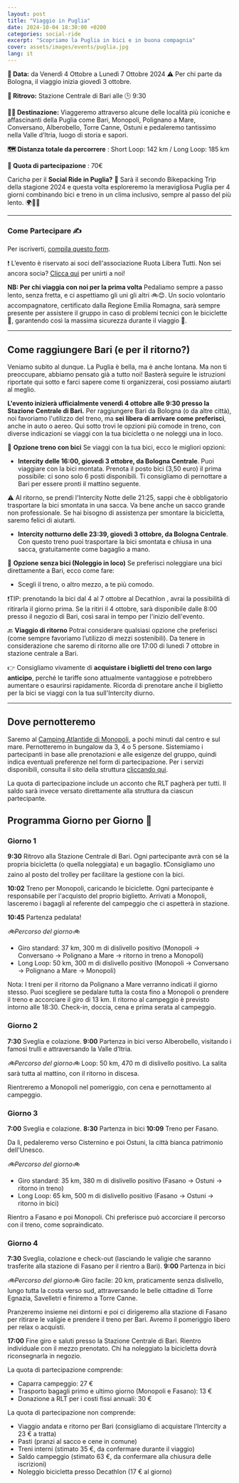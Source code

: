 ```yaml
---
layout: post
title: "Viaggio in Puglia"
date: 2024-10-04 18:30:00 +0200
categories: social-ride
excerpt: "Scopriamo la Puglia in bici e in buona compagnia"
cover: assets/images/events/puglia.jpg
lang: it
---
```

**📅 Data:** da Venerdì 4 Ottobre a Lunedì 7 Ottobre 2024 
⚠ Per chi parte da Bologna, il viaggio inizia giovedì 3 ottobre.

**📍 Ritrovo:** Stazione Centrale di Bari alle 🕒 9:30

**🚴‍♂️ Destinazione:** Viaggeremo attraverso alcune delle località più iconiche e affascinanti della Puglia come Bari, Monopoli, Polignano a Mare, Conversano, Alberobello, Torre Canne, Ostuni e pedaleremo tantissimo nella Valle d’Itria, luogo di storia e sapori.

**🗺️ Distanza totale da percorrere** : Short Loop: 142 km / Long Loop: 185 km

**💸 Quota di partecipazione** : 70€

Carichə per il **Social Ride in Puglia?** 🌅 
Sarà il secondo Bikepacking Trip della stagione 2024 e questa volta esploreremo la meravigliosa Puglia per 4 giorni combinando bici e treno in un clima inclusivo, sempre al passo del più lento. 🌍🚴🤗

---
### **Come Partecipare ✍️**

Per iscriverti, [compila questo form](https://docs.google.com/forms/d/e/1FAIpQLSemWHr5k8IF_8FuZw9fVDUSU3spDXbuGQ1F_Z_8qQ5m0c_LSg/viewform?usp=sf_link).

❗️ L’evento è riservato ai soci dell'associazione Ruota Libera Tutti. 
Non sei ancora sociə? [Clicca qui](/tesseramento) per unirti a noi!

**NB: Per chi viaggia con noi per la prima volta**
Pedaliamo sempre a passo lento, senza fretta, e ci aspettiamo gli uni gli altri 🚲😊. 
Un socio volontario accompagnatore, certificato dalla Regione Emilia Romagna, sarà sempre presente per assistere il gruppo in caso di problemi tecnici con le biciclette 🔧, garantendo così la massima sicurezza durante il viaggio 🚀.

---

## Come raggiungere Bari (e per il ritorno?)

Veniamo subito al dunque. La Puglia è bella, ma è anche lontana. Ma non ti preoccupare, abbiamo pensato già a tutto noi! Basterà seguire le istruzioni riportate qui sotto e farci sapere come ti organizzerai, così possiamo aiutarti al meglio. 

**L'evento inizierà ufficialmente venerdì 4 ottobre alle 9:30 presso la Stazione Centrale di Bari.** Per raggiungere Bari da Bologna (o da altre città), noi favoriamo l'utilizzo del treno, ma **sei liberə di arrivare come preferisci**, anche in auto o aereo. Qui sotto trovi le opzioni più comode in treno, con diverse indicazioni se viaggi con la tua bicicletta o ne noleggi una in loco.

🚆 **Opzione treno con bici**
Se viaggi con la tua bici, ecco le migliori opzioni:
- **Intercity delle 16:00, giovedì 3 ottobre, da Bologna Centrale**. 
Puoi viaggiare con la bici montata. Prenota il posto bici (3,50 euro) il prima possibile: ci sono solo 6 posti disponibili. Ti consigliamo di pernottare a Bari per essere pronti il mattino seguente.

⚠️ Al ritorno, se prendi l'Intercity Notte delle 21:25, sappi che è obbligatorio trasportare la bici smontata in una sacca. Va bene anche un sacco grande non professionale. Se hai bisogno di assistenza per smontare la bicicletta, saremo felici di aiutarti.

- **Intercity notturno delle 23:39, giovedì 3 ottobre, da Bologna Centrale**. 
Con questo treno puoi trasportare la bici smontata e chiusa in una sacca, gratuitamente come bagaglio a mano.

🚆 **Opzione senza bici (Noleggio in loco)**
Se preferisci noleggiare una bici direttamente a Bari, ecco come fare:
- Scegli il treno, o altro mezzo, a te più comodo.

❗️TIP: prenotando la bici dal 4 al 7 ottobre al Decathlon , avrai la possibilità di ritirarla il giorno prima. Se la ritiri il 4 ottobre, sarà disponibile dalle 8:00 presso il negozio di Bari, così sarai in tempo per l'inizio dell'evento.

🔙 **Viaggio di ritorno**
Potrai considerare qualsiasi opzione che preferisci (come sempre favoriamo l’utilizzo di mezzi sostenibili).
Da tenere in considerazione che saremo di ritorno alle ore 17:00 di lunedì 7 ottobre in stazione centrale a Bari. 

👉 Consigliamo vivamente di **acquistare i biglietti del treno con largo anticipo**, perché le tariffe sono attualmente vantaggiose e potrebbero aumentare o esaurirsi rapidamente. Ricorda di prenotare anche il biglietto per la bici se viaggi con la tua sull'Intercity diurno.

---

## Dove pernotteremo

Saremo al [Camping Atlantide di Monopoli](https://maps.app.goo.gl/u3JV87rSaArJin2Y6), a pochi minuti dal centro e sul mare. 
Pernotteremo in bungalow da 3, 4 o 5 persone. Sistemiamo i partecipanti in base alle prenotazioni e alle esigenze del gruppo, quindi indica eventuali preferenze nel form di partecipazione. Per i servizi disponibili, consulta il sito della struttura [cliccando qui](https://www.residenceatlantide.it/it/home/).

La quota di partecipazione include un acconto che RLT pagherà per tutti. Il saldo sarà invece versato direttamente alla struttura da ciascun partecipante.

## Programma Giorno per Giorno 📅
### Giorno 1

**9:30** Ritrovo alla Stazione Centrale di Bari. 
Ogni partecipante avrà con sé la propria bicicletta (o quella noleggiata) e un bagaglio. 
❗️Consigliamo uno zaino al posto del trolley per facilitare la gestione con la bici.

**10:02** Treno per Monopoli, caricando le biciclette. 
Ogni partecipante è responsabile per l'acquisto del proprio biglietto.
Arrivati a Monopoli, lasceremo i bagagli al referente del campeggio che ci aspetterà in stazione.

**10:45** Partenza pedalata!

*🚲Percorso del giorno🚲*
- Giro standard: 37 km, 300 m di dislivello positivo (Monopoli → Conversano → Polignano a Mare → ritorno in treno a Monopoli)
- Long Loop: 50 km, 300 m di dislivello positivo (Monopoli → Conversano → Polignano a Mare → Monopoli)

Nota: I treni per il ritorno da Polignano a Mare verranno indicati il giorno stesso. Puoi scegliere se pedalare tutta la costa fino a Monopoli o prendere il treno e accorciare il giro di 13 km. Il ritorno al campeggio è previsto intorno alle 18:30. Check-in, doccia, cena e prima serata al campeggio.

### Giorno 2
**7:30** Sveglia e colazione. 
**9:00** Partenza in bici verso Alberobello, visitando i famosi trulli e attraversando la Valle d’Itria.

*🚲Percorso del giorno🚲*
Loop: 50 km, 470 m di dislivello positivo. 
La salita sarà tutta al mattino, con il ritorno in discesa.

Rientreremo a Monopoli nel pomeriggio, con cena e pernottamento al campeggio.

### Giorno 3
**7:00** Sveglia e colazione. 
**8:30** Partenza in bici
**10:09** Treno per Fasano.

Da lì, pedaleremo verso Cisternino e poi Ostuni, la città bianca patrimonio dell'Unesco.

*🚲Percorso del giorno🚲*
- Giro standard: 35 km, 380 m di dislivello positivo (Fasano → Ostuni → ritorno in treno)
- Long Loop: 65 km, 500 m di dislivello positivo (Fasano → Ostuni → ritorno in bici)

Rientro a Fasano e poi Monopoli. Chi preferisce può accorciare il percorso con il treno, come sopraindicato.

### Giorno 4
**7:30** Sveglia, colazione e check-out (lasciando le valigie che saranno trasferite alla stazione di Fasano per il rientro a Bari).
**9:00** Partenza in bici

*🚲Percorso del giorno🚲*
Giro facile: 20 km, praticamente senza dislivello, lungo tutta la costa verso sud, attraversando le belle cittadine di Torre Egnazia, Savelletri e finiremo a Torre Canne.

Pranzeremo insieme nei dintorni e poi ci dirigeremo alla stazione di Fasano per ritirare le valigie e prendere il treno per Bari. Avremo il pomeriggio libero per relax o acquisti.

**17:00** Fine giro e saluti presso la Stazione Centrale di Bari. 
Rientro individuale con il mezzo prenotato. Chi ha noleggiato la bicicletta dovrà riconsegnarla in negozio.


La quota di partecipazione comprende:
- Caparra campeggio: 27 €
- Trasporto bagagli primo e ultimo giorno (Monopoli e Fasano): 13 €
- Donazione a RLT per i costi fissi annuali: 30 €

La quota di partecipazione non comprende:
- Viaggio andata e ritorno per Bari (consigliamo di acquistare l’Intercity a 23 € a tratta)
- Pasti (pranzi al sacco e cene in comune)
- Treni interni (stimato 35 €, da confermare durante il viaggio)
- Saldo campeggio (stimato 63 €, da confermare alla chiusura delle iscrizioni)
- Noleggio bicicletta presso Decathlon (17 € al giorno)
